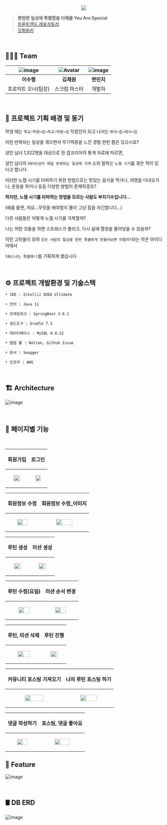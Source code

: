 
<br><br><br>

<p align="center">
  <img src="https://user-images.githubusercontent.com/46310555/146953719-e94007b3-8cc1-4dd2-82fb-447121d28019.png" />
</p>


> **평범한 일상에 특별함을 더해줄 You Are Special**  <br>
[프론트엔드 레포지토리](https://github.com/prgrms-web-devcourse/Team_WAS_YAS_FE) <br>
[깃헙위키](https://github.com/prgrms-web-devcourse/Team_WAS_YAS_BE/wiki/01-YAS-Planning)

<br>

## 👩‍👩‍👦 Team

| ![image](https://user-images.githubusercontent.com/73347933/146926099-c1a4e1da-88c4-48a7-9810-0f30531f617e.png) | ![Avatar](https://avatars.githubusercontent.com/u/46310555?v=4) | ![image](https://user-images.githubusercontent.com/73347933/146926162-ca016a4b-feae-4645-a15c-41ad15b8170c.png) | 
| :----------------------: | :--------------------: | :--------------------: |
|        **이수형**        |       **김채원**       |       **변민지**       |         
|      프로덕트 오너(팀장)       |     스크럼 마스터      |         개발자         |      

<br/>

## 🔎 프로젝트 기획 배경 및 동기 

학생 때는  `학교→학원→집→학교→학원→집`  직장인이 되고 나서는  `회사→집→회사→집`

이런 반복되는 일상을 겪으면서 무기력증을 느낀 경험 한번 쯤은 있으시죠?

성인 남녀 1,322명을 대상으로 한 잡코리아의 통계 자료에 따르면,

성인 남녀의  `56%이상이 매일 반복되는 일상에 지쳐`  소위 말하는  `노잼 시기`를 겪은 적이 있다고 합니다.

이러한 노잼 시기를 타파하기 위한 방법으로는 맛있는 음식을 먹거나, 여행을 다녀오거나, 운동을 하거나 등등 다양한 방법이 존재하겠죠?

**하지만, 노잼 시기를 타파하는 방법을 모르는 사람도 부지기수입니다...**

(예를 들면, 저요...무엇을 해야할지 몰라 그냥 잠을 자긴합니다...)

다른 사람들은 어떻게 노잼 시기를 극복할까?

나는 어떤 것들을 하면 스트레스가 풀리고, 다시 삶에 열정을 불어넣을 수 있을까?

이런 고민들이 모여  `모든 사람의 일상을 한번 특별하게 만들어보면 어떨까?`라는 작은 아이디어에서

`YAS(너는 특별해!)`를 기획하게 됐습니다

<br/>

## ⚙️ 프로젝트 개발환경 및 기술스택

```
• IDE : IntelliJ IDEA Ultimate

• 언어 : Java 11

• 프레임워크 : SpringBoot 2.6.1

• 빌드도구 : Gradle 7.3

• 데이터베이스 : MySQL 8.0.22

• 협업 툴 : Notion, Github Issue

• 문서 : Swagger

• 인프라 : AWS
```

<br/>

## 🏗 Architecture

![image](https://user-images.githubusercontent.com/73347933/146924791-4d53f747-597f-400d-9bec-b5c4a2405df4.png)


<br/>

## 📜 페이지별 기능
</br>

|<p align="center">회원가입</p>|<p align="center">로그인</p>|
|------|------|
|<p align="center"><img src="https://user-images.githubusercontent.com/85148549/147063248-fb45f859-9e1a-4411-97d6-ca01b8683dc7.gif" width=60%/></p> |<p align="center"><img src="https://user-images.githubusercontent.com/85148549/147056861-8213b6f0-7643-4de4-a14e-05219d4afd86.gif" width=60%/></p> |

|<p align="center">회원정보 수정</p>|<p align="center">회원정보 수정_이미지</p>|
|------|------|
|<p align="center"><img src="https://user-images.githubusercontent.com/85148549/147057497-91ff8b68-5f4f-41a7-b697-1272d5fe137a.gif" width=60%/></p> |<p align="center"><img src="https://user-images.githubusercontent.com/85148549/147057510-2b428dc2-704c-44e3-908a-62376086094b.gif" width=60%/></p> |

|<p align="center">루틴 생성</p>|<p align="center">미션 생성</p>|
|------|------|
|<p align="center"><img src="https://user-images.githubusercontent.com/85148549/147057650-d2097c1f-45ae-4b93-a662-05dd80928c79.gif" width=60%/></p> |<p align="center"><img src="https://user-images.githubusercontent.com/85148549/147057660-e5fcfdae-c5c9-4f07-93e0-a9b0c0a9ac39.gif" width=60%/></p> |

|<p align="center">루틴 수정(요일)</p>|<p align="center">미션 순서 변경</p>|
|------|------|
|<p align="center"><img src="https://user-images.githubusercontent.com/85148549/147057874-2d571f01-83b0-4006-a4f0-e5a171245d0b.gif" width=60%/></p> |<p align="center"><img src="https://user-images.githubusercontent.com/85148549/147057902-5740b63d-f916-4647-8ff3-3b71562e30f5.gif" width=60%/></p> |

|<p align="center">루틴, 미션 삭제<p>| <p align="center">루틴 진행<p>|
|------|------|
| <p align="center"><img src="https://user-images.githubusercontent.com/85148549/147058496-d293beee-f983-4cb8-82c1-8f373e0cf240.gif" width=60%/></p> | <p align="center"><img src="https://user-images.githubusercontent.com/85148549/147058483-f5965a24-0ae0-459f-b9ff-ed2dd6378f3b.gif" width=60%/></p> |

|<p align="center">커뮤니티 포스팅 가져오기</p>|<p align="center">나의 루틴 포스팅 하기</p>|
|------|------|
|<p align="center"><img src="https://user-images.githubusercontent.com/85148549/147063260-c8b51dea-e3e3-408f-9237-93876f29b344.gif" width=60%/></p> |<p align="center"><img src="https://user-images.githubusercontent.com/85148549/147063279-9a7fd0ed-c148-48f6-8521-ac12e1d6b0f3.gif" width=60%/></p> |

|<p align="center">댓글 작성하기</p>|<p align="center">포스팅, 댓글 좋아요</p>|
|------|------|
|<p align="center"><img src="https://user-images.githubusercontent.com/85148549/147064180-81f11ee4-12bf-4352-b66f-314922fccc26.gif" width=60%/></p> |<p align="center"><img src="https://user-images.githubusercontent.com/85148549/147064248-7fdbb41f-b04b-43d6-8336-4cfdb8157a14.gif" width=60%/></p> |


## 🌟 Feature

![image](https://user-images.githubusercontent.com/73347933/146924890-030ae04e-44bf-4dfa-af80-708625a72393.png)

<br/>

## 🛢 DB ERD 

![image](https://user-images.githubusercontent.com/73347933/146925579-f219660c-8222-4205-9479-a670760f0f6b.png)


